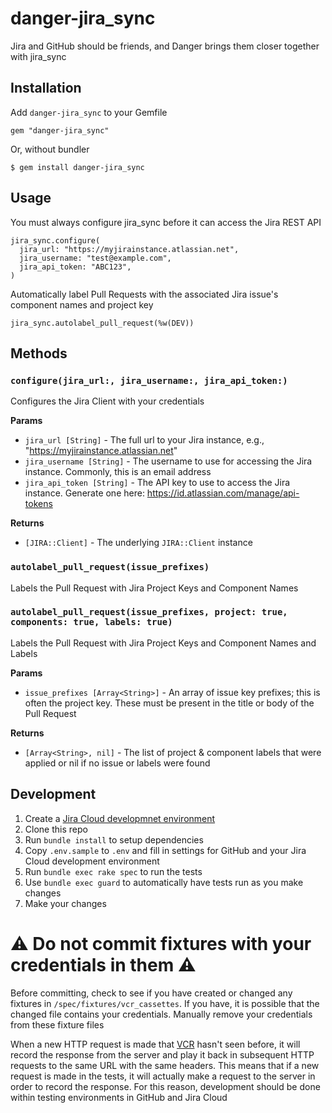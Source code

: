 # danger-jira_sync

Jira and GitHub should be friends, and Danger brings them closer together
with jira_sync

## Installation

Add `danger-jira_sync` to your Gemfile

    gem "danger-jira_sync"

Or, without bundler

    $ gem install danger-jira_sync

## Usage

You must always configure jira_sync before it can access the Jira REST API

    jira_sync.configure(
      jira_url: "https://myjirainstance.atlassian.net",
      jira_username: "test@example.com",
      jira_api_token: "ABC123",
    )

Automatically label Pull Requests with the associated Jira issue's component names and project key

    jira_sync.autolabel_pull_request(%w(DEV))

## Methods

### `configure(jira_url:, jira_username:, jira_api_token:)`
Configures the Jira Client with your credentials

**Params**
  - `jira_url [String]` - The full url to your Jira instance, e.g., "https://myjirainstance.atlassian.net"
  - `jira_username [String]` - The username to use for accessing the Jira instance. Commonly, this is an email address
  - `jira_api_token [String]` - The API key to use to access the Jira instance. Generate one here: https://id.atlassian.com/manage/api-tokens

**Returns**
 - `[JIRA::Client]` - The underlying `JIRA::Client` instance

### `autolabel_pull_request(issue_prefixes)`
Labels the Pull Request with Jira Project Keys and Component Names

### `autolabel_pull_request(issue_prefixes, project: true, components: true, labels: true)`
Labels the Pull Request with Jira Project Keys and Component Names and Labels

**Params**
  - `issue_prefixes [Array<String>]` - An array of issue key prefixes; this is often the project key. These must be present in the title or body of the Pull Request

**Returns**
  - `[Array<String>, nil]` - The list of project & component labels that were applied or nil if no issue or labels were found


## Development

1. Create a [Jira Cloud developmnet environment](http://go.atlassian.com/cloud-dev)
2. Clone this repo
3. Run `bundle install` to setup dependencies
4. Copy `.env.sample` to `.env` and fill in settings for GitHub and your Jira Cloud development environment
5. Run `bundle exec rake spec` to run the tests
6. Use `bundle exec guard` to automatically have tests run as you make changes
7. Make your changes

# **:warning: Do not commit fixtures with your credentials in them :warning:**

Before committing, check to see if you have created or changed any fixtures in `/spec/fixtures/vcr_cassettes`. If you have, it is possible that the changed file contains your credentials. Manually remove your credentials from these fixture files

When a new HTTP request is made that [VCR](https://github.com/vcr/vcr) hasn't seen before, it will record the response from the server and play it back in subsequent HTTP requests to the same URL with the same headers. This means that if a new request is made in the tests, it will actually make a request to the server in order to record the response. For this reason, development should be done within testing environments in GitHub and Jira Cloud
